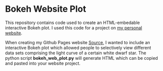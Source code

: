 # Bokeh Website Plot

This repository contains code used to create an HTML-embedable interactive Bokeh plot. I used this code for a project on [my personal website](https://zvanderbosch.com/debris_monitoring/). 

When creating my Github Pages website [Source](https://github.com/zvanderbosch/zvanderbosch.github.io), I wanted to include an interactive Bokeh plot which allowed people to selectively view different data sets comprising the light curve of a certain white dwarf star. The python script **bokeh_web_plot.py** will generate HTML which can be copied and pasted into your website project.
